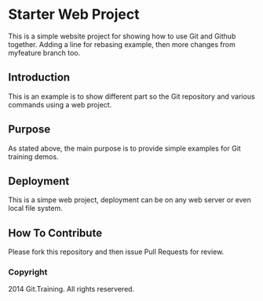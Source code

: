 # Starter Web Project

This is a simple website project for showing how to use Git and Github together. Adding a line for rebasing example, then more changes from myfeature branch too.

## Introduction

This is an example is to show different part so the Git repository and various commands using a web project.

## Purpose 

As stated above, the main purpose is to provide simple examples for Git training demos. 

## Deployment

This is a simpe web project, deployment can be on any web server or even local file system.

## How To Contribute 

Please fork this repository and then issue Pull Requests for review. 

### Copyright


2014 Git.Training. All rights reservered.
